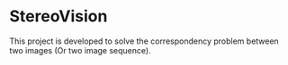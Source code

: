 StereoVision
============

This project is developed to solve the correspondency problem between two images (Or two image sequence).